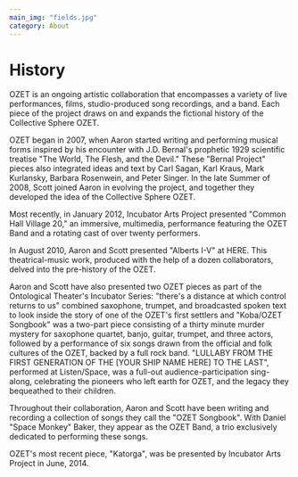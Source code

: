 ```yaml
---
main_img: "fields.jpg"
category: About
---
```

# History

OZET is an ongoing artistic collaboration that encompasses a variety of live performances, films, studio-produced song recordings, and a band. Each piece of the project draws on and expands the fictional history of the Collective Sphere OZET.

OZET began in 2007, when Aaron started writing and performing musical forms inspired by his encounter with J.D. Bernal's prophetic 1929 scientific treatise "The World, The Flesh, and the Devil." These "Bernal Project" pieces also integrated ideas and text by Carl Sagan, Karl Kraus, Mark Kurlansky, Barbara Rosenwein, and Peter Singer. In the late Summer of 2008, Scott joined Aaron in evolving the project, and together they developed the idea of the Collective Sphere OZET.

Most recently, in January 2012, Incubator Arts Project presented "Common Hall Village 20," an immersive, multimedia, performance featuring the OZET Band and a rotating cast of over twenty performers.

In August 2010, Aaron and Scott presented "Alberts I-V" at HERE. This theatrical-music work, produced with the help of a dozen collaborators, delved into the pre-history of the OZET.

Aaron and Scott have also presented two OZET pieces as part of the Ontological Theater's Incubator Series: "there's a distance at which control returns to us" combined saxophone, trumpet, and broadcasted spoken text to look inside the story of one of the OZET's first settlers and "Koba/OZET Songbook" was a two-part piece consisting of a thirty minute murder mystery for saxophone quartet, banjo, guitar, trumpet, and three actors, followed by a performance of six songs drawn from the official and folk cultures of the OZET, backed by a full rock band. "LULLABY FROM THE FIRST GENERATION OF THE [YOUR SHIP NAME HERE] TO THE LAST", performed at Listen/Space, was a full-out audience-participation sing-along, celebrating the pioneers who left earth for OZET, and the legacy they bequeathed to their children.

Throughout their collaboration, Aaron and Scott have been writing and recording a collection of songs they call the "OZET Songbook". With Daniel "Space Monkey" Baker, they appear as the OZET Band, a trio exclusively dedicated to performing these songs.

OZET's most recent piece, "Katorga", was be presented by Incubator Arts Project in June, 2014.